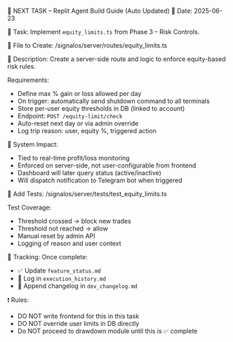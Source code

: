 📌 NEXT TASK – Replit Agent Build Guide (Auto Updated)
📅 Date: 2025-06-23

🧠 Task:
Implement `equity_limits.ts` from Phase 3 – Risk Controls.

🔧 File to Create:
/signalos/server/routes/equity_limits.ts

🧩 Description:
Create a server-side route and logic to enforce equity-based risk rules.

Requirements:
- Define max % gain or loss allowed per day
- On trigger: automatically send shutdown command to all terminals
- Store per-user equity thresholds in DB (linked to account)
- Endpoint: `POST /equity-limit/check`
- Auto-reset next day or via admin override
- Log trip reason: user, equity %, triggered action

🔁 System Impact:
- Tied to real-time profit/loss monitoring
- Enforced on server-side, not user-configurable from frontend
- Dashboard will later query status (active/inactive)
- Will dispatch notification to Telegram bot when triggered

🧪 Add Tests:
/signalos/server/tests/test_equity_limits.ts

Test Coverage:
- Threshold crossed → block new trades
- Threshold not reached → allow
- Manual reset by admin API
- Logging of reason and user context

📂 Tracking:
Once complete:
- ✅ Update `feature_status.md`
- 🧾 Log in `execution_history.md`
- 📘 Append changelog in `dev_changelog.md`

❗ Rules:
- DO NOT write frontend for this in this task
- DO NOT override user limits in DB directly
- Do NOT proceed to drawdown module until this is ✅ complete
